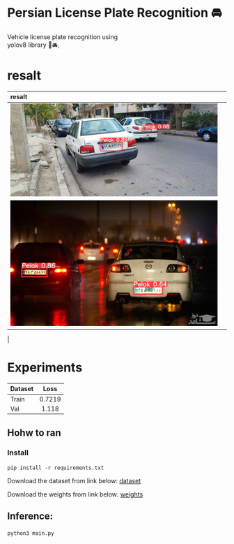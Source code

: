 # Persian License Plate Recognition 🚘
Vehicle license plate recognition using   
 yolov8 library 🚗🚘,
 # **resalt**
| resalt |      | 
| :---   |   :---:   | 
|![screen shot](https://github.com/MohamadNematizadeh/Persian-License-Plate-Recognition/blob/main/resalt.jpg)
  |  ![screen shot](https://github.com/MohamadNematizadeh/Persian-License-Plate-Recognition/blob/main/result%202.jpg?raw=true)
  | 

# Experiments
| Dataset |  Loss	     | 
| :---   |   :---:   | 
|Train   |  0.7219  | 
|Val     |    1.118    |


## Hohw to ran
### Install
```
pip install -r requirements.txt
```
Download the  dataset from link below:
[dataset](https://drive.google.com/drive/folders/1II8AoCIZAb1PLai5CT98RrkNCPFmX3Qv?usp=drive_link)

Download the  weights from link below:
  [weights](https://drive.google.com/file/d/1lUs3NwrGLw1CPtg0J7RtPmxgIaVyfkB7/view?usp=drive_link)

## Inference:
```
python3 main.py
```




